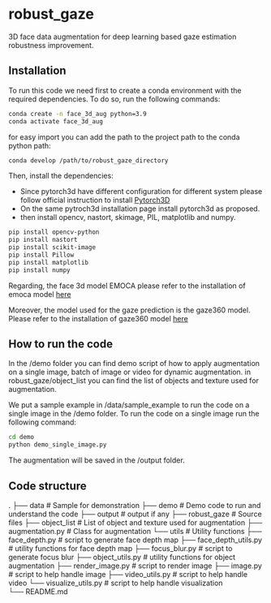 # robust_gaze

3D face data augmentation for deep learning based gaze estimation robustness improvement.


## Installation

To run this code we need first to create a conda environment with the required dependencies. To do so, run the following commands:

```bash
conda create -n face_3d_aug python=3.9
conda activate face_3d_aug
```

for easy import you can add the path to the project path to the conda python path:
```bash
conda develop /path/to/robust_gaze_directory
```

Then, install the dependencies: 
- Since pytorch3d have different configuration for different system please follow official instruction to install [Pytorch3D](https://github.com/facebookresearch/pytorch3d/blob/main/INSTALL.md)
- On the same pytroch3d installation page install pytorch3d as proposed.
- then install opencv, nastort, skimage, PIL, matplotlib and numpy.
```bash
pip install opencv-python
pip install nastort
pip install scikit-image
pip install Pillow
pip install matplotlib
pip install numpy
```

Regarding, the face 3d model EMOCA please refer to the installation of emoca model [here](https://github.com/radekd91/emoca#installation)

Moreover, the model used for the gaze prediction is the gaze360 model. Please refer to the installation of gaze360 model [here](https://github.com/erkil1452/gaze360)
## How to run the code

In the /demo folder you can find demo script of how to apply augmentation on a single image, batch of image or video for dynamic augmentation. 
in robust_gaze/object_list you can find the list of objects and texture  used for augmentation.

We put a sample example in /data/sample_example to run the code on a single image in the /demo folder. To run the code on a single image run the following command:

```bash
cd demo
python demo_single_image.py
```
The augmentation will be saved in the /output folder.

## Code structure

.
    ├── data                                # Sample for demonstration 
    ├── demo                                # Demo code to run and understand the code 
    ├── output                              # output if any
    ├── robust_gaze                         # Source files 
        ├── object_list                     # List of object and texture used for augmentation
        ├── augmentation.py                 # Class for augmentation 
        └── utils                           # Utility functions
            ├── face_depth.py               # script to generate face depth map
            ├── face_depth_utils.py         # utility functions for face depth map
            ├── focus_blur.py               # script to generate focus blur
            ├── object_utils.py             # utility functions for object augmentation
            ├── render_image.py             # script to render image
            ├── image.py                    # script to help handle image
            ├── video_utils.py              # script to help handle video
            └── visualize_utils.py          # script to help handle visualization    
    └── README.md

